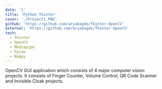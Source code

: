 ```yaml
---
date: '1'
title: 'Python Tkinter'
cover: './Project1.PNG'
github: 'https://github.com/aryabagde/Tkinter-OpenCV'
external: 'https://github.com/aryabagde/Tkinter-OpenCV'
tech:
  - Tkinter
  - OpenCV
  - Mediapipe
  - Pycaw
  - Numpy
---
```


OpenCV GUI application which consists of 4 major computer vision projects. It consists of Finger Counter, Volume Control, QR Code Scanner and Invisible Cloak projects.
